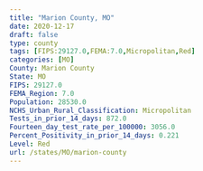 ```yaml
---
title: "Marion County, MO"
date: 2020-12-17
draft: false
type: county
tags: [FIPS:29127.0,FEMA:7.0,Micropolitan,Red]
categories: [MO]
County: Marion County
State: MO
FIPS: 29127.0
FEMA_Region: 7.0
Population: 28530.0
NCHS_Urban_Rural_Classification: Micropolitan
Tests_in_prior_14_days: 872.0
Fourteen_day_test_rate_per_100000: 3056.0
Percent_Positivity_in_prior_14_days: 0.221
Level: Red
url: /states/MO/marion-county
---
```



